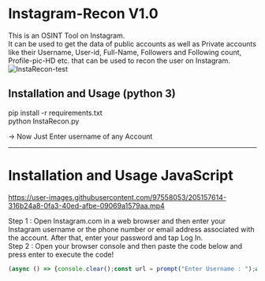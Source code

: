 # Instagram-Recon V1.0
This is an OSINT Tool on Instagram.  
It can be used to get the data of public accounts as well as Private accounts like their Username, User-id, Full-Name, Followers and Following count, Profile-pic-HD etc. that can be used to recon the user on Instagram.
![InstaRecon-test](https://user-images.githubusercontent.com/97558053/205157780-02c02c48-bbd6-4358-be6b-f6de6119b033.png)

<h2>Installation and Usage (python 3)</h2>

pip install -r requirements.txt <br />
python InstaRecon.py <br />

→ Now Just Enter username of any Account<br />
<hr />
<h1>Installation and Usage JavaScript</h1>


https://user-images.githubusercontent.com/97558053/205157614-316b24a8-0fa3-40ed-afbe-09069a1579aa.mp4


Step 1 : Open Instagram.com in a web browser and then enter your Instagram username or the phone number or email address associated with the account. After that, enter your password and tap Log In.<br />
Step 2 : Open your browser console and then paste the code below and press enter to execute the code! <br />

```js
(async () => {console.clear();const url = prompt("Enter Username : ");await fetch(`https://www.instagram.com/${url}/?__a=1&__d=dis`, {method: 'GET',headers: {'Accept': 'application/json',},}).then(response => response.json()).then(response => JSON.stringify(response)).then(response => JSON.parse(response)).then(objects => {let ReconList = ["edge_followed_by", "edge_follow", "username", "fbid", "id", "full_name", "biography", "is_verified", "is_private", "is_joined_recently", "is_business_account", "business_category_name", "business_email", "business_phone_number", "hide_like_and_view_counts", "profile_pic_url", "profile_pic_url_hd"];for (i = 0; i < ReconList.length; i++) {if (ReconList[i] == "edge_followed_by") {console.clear();console.log('%c InstaRecon', 'font-family: "Times New Roman", Times, serif; background: #222; color: #9400D3; font-size: 45px; display:inline');console.log('%c \t —  By IR4N14N  —', 'font-family: "Times New Roman", Times, serif; background: #222; color: #7FFF00; font-size: 15px');console.log(`Followers : ${objects["graphql"]['user'][ReconList[i]]['count']}`);} else if (ReconList[i] == "edge_follow") {console.log(`Following : ${objects["graphql"]['user'][ReconList[i]]['count']}`);} else {console.log(`${ReconList[i]} : ${objects["graphql"]['user'][ReconList[i]]}`);}}})})();
```
